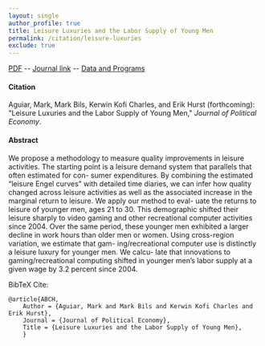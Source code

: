 ```yaml
---
layout: single 
author_profile: true 
title: Leisure Luxuries and the Labor Supply of Young Men 
permalink: /citation/leisure-luxuries
exclude: true
---
```


[PDF](https://markaguiar.github.io/files/leisure_luxuries.pdf) -- [Journal link](https://doi.org/10.1086/711916) -- [Data and Programs](https://www.dropbox.com/s/pllk3ulaulsjgul/Data_and_Programs.zip?dl=0)
#### Citation

Aguiar, Mark, Mark Bils, Kerwin Kofi Charles, and Erik Hurst  (forthcoming): "Leisure Luxuries and the Labor Supply of Young Men," *Journal of Political Economy*.

#### Abstract

We propose a methodology to measure quality improvements in leisure activities. The starting point is a leisure demand system that parallels that often estimated for con- sumer expenditures. By combining the estimated “leisure Engel curves” with detailed time diaries, we can infer how quality changed across leisure activities as well as the associated increase in the marginal return to leisure. We apply our method to eval- uate the returns to leisure of younger men, ages 21 to 30. This demographic shifted their leisure sharply to video gaming and other recreational computer activities since 2004. Over the same period, these younger men exhibited a larger decline in work hours than older men or women. Using cross-region variation, we estimate that gam- ing/recreational computer use is distinctly a leisure luxury for younger men. We calcu- late that innovations to gaming/recreational computing shifted in younger men’s labor supply at a given wage by 3.2 percent since 2004.

BibTeX Cite:

	@article{ABCH,
		Author = {Aguiar, Mark and Mark Bils and Kerwin Kofi Charles and Erik Hurst},
		Journal = {Journal of Political Economy},
		Title = {Leisure Luxuries and the Labor Supply of Young Men},
		}
